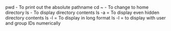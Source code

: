 pwd - To print out the absolute pathname
cd ~ - To change to home directory
ls - To display directory contents
ls -a = To display even hidden directory contents
ls -l = To display in long format
ls -l = to display with user and group IDs numerically
